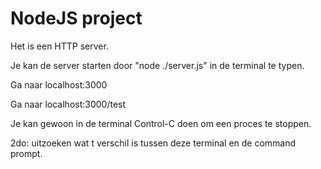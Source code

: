NodeJS project
==============

Het is een HTTP server.

Je kan de server starten door "node ./server.js" in de terminal te typen.

Ga naar localhost:3000 

Ga naar localhost:3000/test

Je kan gewoon in de terminal Control-C doen om een proces te stoppen.


2do: uitzoeken wat t verschil is tussen deze terminal en de command prompt.
